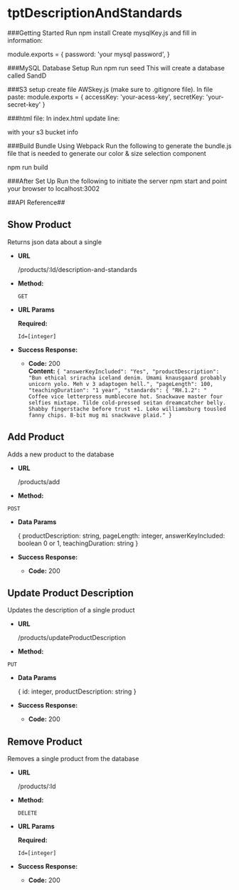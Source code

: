 # tptDescriptionAndStandards

###Getting Started
Run npm install
Create  mysqlKey.js and fill in information:

module.exports = {
  password: 'your mysql password',
}

###MySQL Database Setup
Run npm run seed
This will create a database called SandD

###S3 setup
create file AWSkey.js (make sure to .gitignore file). In file paste:
module.exports = {
  accessKey: 'your-acess-key',
  secretKey: 'your-secret-key'
}

###html file:
In index.html update line:
<script src="https://your-bundle-name.s3.us-east-2.amazonaws.com/bundle.js"></script> with your s3 bucket info


###Build Bundle Using Webpack
Run the following to generate the bundle.js file that is needed to generate our color & size selection component

npm run build

###After Set Up
Run the following to initiate the server
npm start
and point your browser to localhost:3002


##API Reference##

**Show Product**
----
Returns json data about a single

* **URL**

  /products/:Id/description-and-standards

* **Method:**

  `GET`

*  **URL Params**

   **Required:**

   `Id=[integer]`

* **Success Response:**

  * **Code:** 200 <br />
    **Content:** `{
    "answerKeyIncluded": "Yes",
    "productDescription": "Bun ethical sriracha iceland denim. Umami knausgaard probably unicorn yolo. Meh v 3 adaptogen hell.",
    "pageLength": 100,
    "teachingDuration": "1 year",
    "standards": {
        "RH.1.2": "   Coffee vice letterpress mumblecore hot. Snackwave master four selfies mixtape. Tilde cold-pressed seitan dreamcatcher belly. Shabby fingerstache before trust +1. Loko williamsburg tousled fanny chips. 8-bit mug mi snackwave plaid."
    }`


**Add Product**
----
Adds a new product to the database

* **URL**

  /products/add

* **Method:**

`POST`

* **Data Params**

  {
      productDescription: string,
      pageLength: integer,
      answerKeyIncluded: boolean 0 or 1,
      teachingDuration: string
  }

* **Success Response:**

  * **Code:** 200 <br />


**Update Product Description**
----
Updates the description of a single product

* **URL**

  /products/updateProductDescription

* **Method:**

`PUT`

* **Data Params**

  {
    id: integer,
    productDescription: string
  }

* **Success Response:**

  * **Code:** 200 <br />


**Remove Product**
----
Removes a single product from the database

* **URL**

  /products/:Id

* **Method:**

  `DELETE`

*  **URL Params**

   **Required:**

   `Id=[integer]`

* **Success Response:**

  * **Code:** 200 <br />

